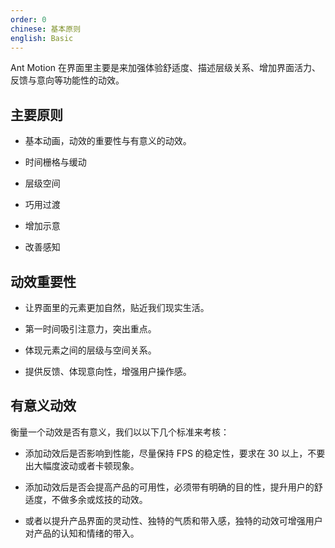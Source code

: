 ```yaml
---
order: 0
chinese: 基本原则
english: Basic
---
```


Ant Motion 在界面里主要是来加强体验舒适度、描述层级关系、增加界面活力、反馈与意向等功能性的动效。

## 主要原则

- 基本动画，动效的重要性与有意义的动效。

- 时间栅格与缓动

- 层级空间

- 巧用过渡

- 增加示意

- 改善感知

## 动效重要性

- 让界面里的元素更加自然，贴近我们现实生活。

- 第一时间吸引注意力，突出重点。

- 体现元素之间的层级与空间关系。

- 提供反馈、体现意向性，增强用户操作感。 


## 有意义动效

衡量一个动效是否有意义，我们以以下几个标准来考核：

- 添加动效后是否影响到性能，尽量保持 FPS 的稳定性，要求在 30 以上，不要出大幅度波动或者卡顿现象。

- 添加动效后是否会提高产品的可用性，必须带有明确的目的性，提升用户的舒适度，不做多余或炫技的动效。

- 或者以提升产品界面的灵动性、独特的气质和带入感，独特的动效可增强用户对产品的认知和情绪的带入。

